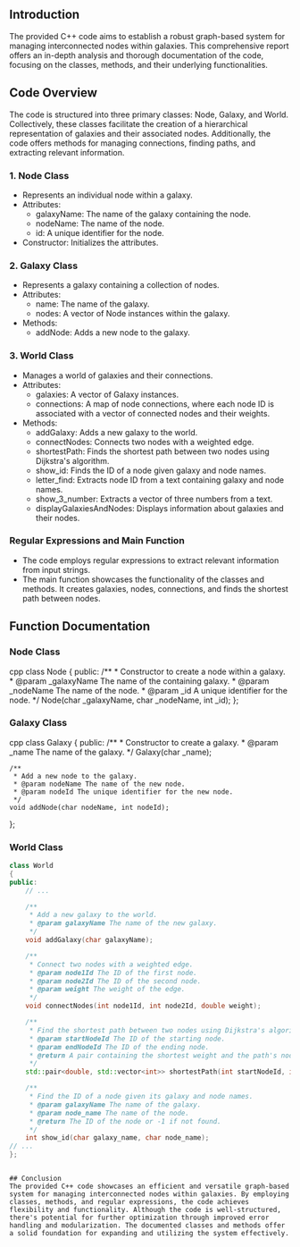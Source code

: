 ## Introduction
The provided C++ code aims to establish a robust graph-based system for managing interconnected nodes within galaxies. This comprehensive report offers an in-depth analysis and thorough documentation of the code, focusing on the classes, methods, and their underlying functionalities.

## Code Overview
The code is structured into three primary classes: Node, Galaxy, and World. Collectively, these classes facilitate the creation of a hierarchical representation of galaxies and their associated nodes. Additionally, the code offers methods for managing connections, finding paths, and extracting relevant information.

### 1. Node Class
- Represents an individual node within a galaxy.
- Attributes:
  - galaxyName: The name of the galaxy containing the node.
  - nodeName: The name of the node.
  - id: A unique identifier for the node.
- Constructor: Initializes the attributes.

### 2. Galaxy Class
- Represents a galaxy containing a collection of nodes.
- Attributes:
  - name: The name of the galaxy.
  - nodes: A vector of Node instances within the galaxy.
- Methods:
  - addNode: Adds a new node to the galaxy.

### 3. World Class
- Manages a world of galaxies and their connections.
- Attributes:
  - galaxies: A vector of Galaxy instances.
  - connections: A map of node connections, where each node ID is associated with a vector of connected nodes and their weights.
- Methods:
  - addGalaxy: Adds a new galaxy to the world.
  - connectNodes: Connects two nodes with a weighted edge.
  - shortestPath: Finds the shortest path between two nodes using Dijkstra's algorithm.
  - show_id: Finds the ID of a node given galaxy and node names.
  - letter_find: Extracts node ID from a text containing galaxy and node names.
  - show_3_number: Extracts a vector of three numbers from a text.
  - displayGalaxiesAndNodes: Displays information about galaxies and their nodes.

### Regular Expressions and Main Function
- The code employs regular expressions to extract relevant information from input strings.
- The main function showcases the functionality of the classes and methods. It creates galaxies, nodes, connections, and finds the shortest path between nodes.

## Function Documentation
### Node Class
cpp
class Node
{
public:
    /**
     * Constructor to create a node within a galaxy.
     * @param _galaxyName The name of the containing galaxy.
     * @param _nodeName The name of the node.
     * @param _id A unique identifier for the node.
     */
    Node(char _galaxyName, char _nodeName, int _id);
};

### Galaxy Class
cpp
class Galaxy
{
public:
    /**
     * Constructor to create a galaxy.
     * @param _name The name of the galaxy.
     */
    Galaxy(char _name);

    /**
     * Add a new node to the galaxy.
     * @param nodeName The name of the new node.
     * @param nodeId The unique identifier for the new node.
     */
    void addNode(char nodeName, int nodeId);
};

### World Class
```cpp
class World
{
public:
    // ...

    /**
     * Add a new galaxy to the world.
     * @param galaxyName The name of the new galaxy.
     */
    void addGalaxy(char galaxyName);

    /**
     * Connect two nodes with a weighted edge.
     * @param node1Id The ID of the first node.
     * @param node2Id The ID of the second node.
     * @param weight The weight of the edge.
     */
    void connectNodes(int node1Id, int node2Id, double weight);

    /**
     * Find the shortest path between two nodes using Dijkstra's algorithm.
     * @param startNodeId The ID of the starting node.
     * @param endNodeId The ID of the ending node.
     * @return A pair containing the shortest weight and the path's node IDs.
     */
    std::pair<double, std::vector<int>> shortestPath(int startNodeId, int endNodeId);

    /**
     * Find the ID of a node given its galaxy and node names.
     * @param galaxyName The name of the galaxy.
     * @param node_name The name of the node.
     * @return The ID of the node or -1 if not found.
     */
    int show_id(char galaxy_name, char node_name);
// ...
};

```

```

## Conclusion
The provided C++ code showcases an efficient and versatile graph-based system for managing interconnected nodes within galaxies. By employing classes, methods, and regular expressions, the code achieves flexibility and functionality. Although the code is well-structured, there's potential for further optimization through improved error handling and modularization. The documented classes and methods offer a solid foundation for expanding and utilizing the system effectively.
